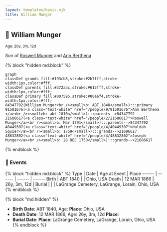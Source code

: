 ```yaml
---
layout: templates/basic.njk
title: William Munger
---
```

## 🔵 William Munger
<small>Age: 26y, 3m, 12d</small>

Son of [Roswell Munger](/people/2/21686617) and [Ann Berthena ](/people/9/91501676)

{% block "hidden md:block" %}
```mermaid
graph
classDef grands fill:#193cb8,stroke:#2b7fff,stroke-width:1px,color:#fff;
classDef parents fill:#372aac,stroke:#615fff,stroke-width:1px,color:#fff;
classDef primary fill:#007595,stroke:#00a6f4,stroke-width:1px,color:#fff;
84347792(William Munger<br /><small>b: ABT 1840</small>):::primary
91501676(<a class="text-white" href="/people/9/91501676">Ann Berthena </a><br /><small>b: abt 1810</small>):::parents-->84347792
21686617(<a class="text-white" href="/people/2/21686617">Roswell Munger</a><br /><small>b: Mar 1791</small>):::parents-->84347792
40449307(<a class="text-white" href="/people/4/40449307">Huldah Squier</a><br /><small>b: 1759</small>):::grands-->21686617
48832802(<a class="text-white" href="/people/4/48832802">Joseph Munger</a><br /><small>b: 28 DEC 1758</small>):::grands-->21686617
```
{% endblock %}

### 📆 Events

{% block "hidden md:block" %}
Type | Date | Age at Event | Place
------ | ------ | ------ | ------
Birth | ABT 1840 |  | Ohio, USA
Death | 12 MAR 1866 | 26y, 3m, 12d |
Burial |  |  | LaGrange Cemetery, LaGrange, Lorain, Ohio, USA
{% endblock %}

{% block "md:hidden" %}
- **Birth**
**Date**: ABT 1840, Age:
**Place**: Ohio, USA
- **Death**
**Date**: 12 MAR 1866, Age: 26y, 3m, 12d
**Place**:
- **Burial**
**Date**:
**Place**: LaGrange Cemetery, LaGrange, Lorain, Ohio, USA
{% endblock %}
